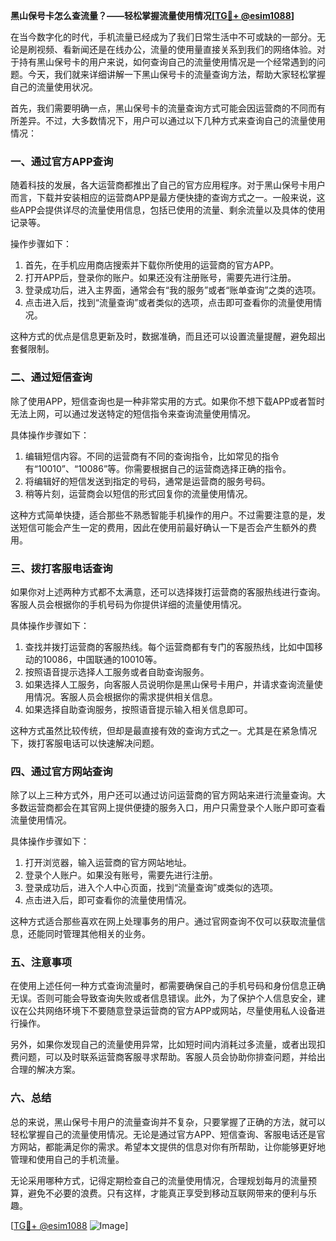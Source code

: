 **黑山保号卡怎么查流量？——轻松掌握流量使用情况[[TG💪+ @esim1088](https://t.me/s/esim1088)]**

在当今数字化的时代，手机流量已经成为了我们日常生活中不可或缺的一部分。无论是刷视频、看新闻还是在线办公，流量的使用量直接关系到我们的网络体验。对于持有黑山保号卡的用户来说，如何查询自己的流量使用情况是一个经常遇到的问题。今天，我们就来详细讲解一下黑山保号卡的流量查询方法，帮助大家轻松掌握自己的流量使用状况。

首先，我们需要明确一点，黑山保号卡的流量查询方式可能会因运营商的不同而有所差异。不过，大多数情况下，用户可以通过以下几种方式来查询自己的流量使用情况：

### 一、通过官方APP查询

随着科技的发展，各大运营商都推出了自己的官方应用程序。对于黑山保号卡用户而言，下载并安装相应的运营商APP是最方便快捷的查询方式之一。一般来说，这些APP会提供详尽的流量使用信息，包括已使用的流量、剩余流量以及具体的使用记录等。

操作步骤如下：
1. 首先，在手机应用商店搜索并下载你所使用的运营商的官方APP。
2. 打开APP后，登录你的账户。如果还没有注册账号，需要先进行注册。
3. 登录成功后，进入主界面，通常会有“我的服务”或者“账单查询”之类的选项。
4. 点击进入后，找到“流量查询”或者类似的选项，点击即可查看你的流量使用情况。

这种方式的优点是信息更新及时，数据准确，而且还可以设置流量提醒，避免超出套餐限制。

### 二、通过短信查询

除了使用APP，短信查询也是一种非常实用的方式。如果你不想下载APP或者暂时无法上网，可以通过发送特定的短信指令来查询流量使用情况。

具体操作步骤如下：
1. 编辑短信内容。不同的运营商有不同的查询指令，比如常见的指令有“10010”、“10086”等。你需要根据自己的运营商选择正确的指令。
2. 将编辑好的短信发送到指定的号码，通常是运营商的服务号码。
3. 稍等片刻，运营商会以短信的形式回复你的流量使用情况。

这种方式简单快捷，适合那些不熟悉智能手机操作的用户。不过需要注意的是，发送短信可能会产生一定的费用，因此在使用前最好确认一下是否会产生额外的费用。

### 三、拨打客服电话查询

如果你对上述两种方式都不太满意，还可以选择拨打运营商的客服热线进行查询。客服人员会根据你的手机号码为你提供详细的流量使用情况。

具体操作步骤如下：
1. 查找并拨打运营商的客服热线。每个运营商都有专门的客服热线，比如中国移动的10086，中国联通的10010等。
2. 按照语音提示选择人工服务或者自助查询服务。
3. 如果选择人工服务，向客服人员说明你是黑山保号卡用户，并请求查询流量使用情况。客服人员会根据你的需求提供相关信息。
4. 如果选择自助查询服务，按照语音提示输入相关信息即可。

这种方式虽然比较传统，但却是最直接有效的查询方式之一。尤其是在紧急情况下，拨打客服电话可以快速解决问题。

### 四、通过官方网站查询

除了以上三种方式外，用户还可以通过访问运营商的官方网站来进行流量查询。大多数运营商都会在其官网上提供便捷的服务入口，用户只需登录个人账户即可查看流量使用情况。

具体操作步骤如下：
1. 打开浏览器，输入运营商的官方网站地址。
2. 登录个人账户。如果没有账号，需要先进行注册。
3. 登录成功后，进入个人中心页面，找到“流量查询”或类似的选项。
4. 点击进入后，即可查看你的流量使用情况。

这种方式适合那些喜欢在网上处理事务的用户。通过官网查询不仅可以获取流量信息，还能同时管理其他相关的业务。

### 五、注意事项

在使用上述任何一种方式查询流量时，都需要确保自己的手机号码和身份信息正确无误。否则可能会导致查询失败或者信息错误。此外，为了保护个人信息安全，建议在公共网络环境下不要随意登录运营商的官方APP或网站，尽量使用私人设备进行操作。

另外，如果你发现自己的流量使用异常，比如短时间内消耗过多流量，或者出现扣费问题，可以及时联系运营商客服寻求帮助。客服人员会协助你排查问题，并给出合理的解决方案。

### 六、总结

总的来说，黑山保号卡用户的流量查询并不复杂，只要掌握了正确的方法，就可以轻松掌握自己的流量使用情况。无论是通过官方APP、短信查询、客服电话还是官方网站，都能满足你的需求。希望本文提供的信息对你有所帮助，让你能够更好地管理和使用自己的手机流量。

无论采用哪种方式，记得定期检查自己的流量使用情况，合理规划每月的流量预算，避免不必要的浪费。只有这样，才能真正享受到移动互联网带来的便利与乐趣。

[[TG💪+ @esim1088](https://t.me/s/esim1088) ![Image](https://i.postimg.cc/4NQfJmqS/Snipaste-2025-05-13-00-14-12.png)]